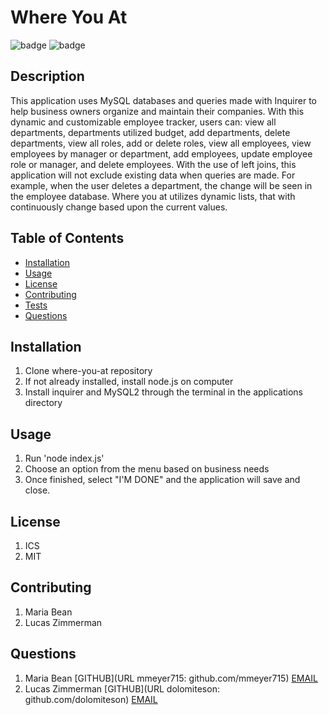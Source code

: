 # Where You At

![badge](https://img.shields.io/badge/license-ICS-blueviolet)
![badge](https://img.shields.io/badge/license-MIT-green)


## Description
This application uses MySQL databases and queries made with Inquirer to help business owners organize and maintain their companies. With this dynamic and customizable employee tracker, users can: view all departments, departments utilized budget, add departments, delete departments, view all roles, add or delete roles, view all employees, view employees by manager or department, add employees, update employee role or manager, and delete employees. With the use of left joins, this application will not exclude existing data when queries are made. For example, when the user deletes a department, the change will  be seen in the employee database. Where you at utilizes dynamic lists, that with continuously change based upon the current values.

## Table of Contents

* [Installation](#installation)
* [Usage](#usage)
* [License](#license)
* [Contributing](#contributing)
* [Tests](#tests)
* [Questions](#questions)

## Installation
1. Clone where-you-at repository
2. If not already installed, install node.js on computer
3. Install inquirer and MySQL2 through the terminal in the applications    directory


## Usage
1. Run 'node index.js'
2. Choose an option from the menu based on business needs
3. Once finished, select "I'M DONE" and the application will save and close.


## License
1. ICS
2. MIT


## Contributing
1. Maria Bean
2. Lucas Zimmerman


## Questions
1. Maria Bean
[GITHUB](URL mmeyer715: github.com/mmeyer715)
[EMAIL](mailto:mbean1216@icloud.com)
2. Lucas Zimmerman
[GITHUB](URL dolomiteson: github.com/dolomiteson)
[EMAIL](mailto:zimmerman.lucas@hotmail.com)

